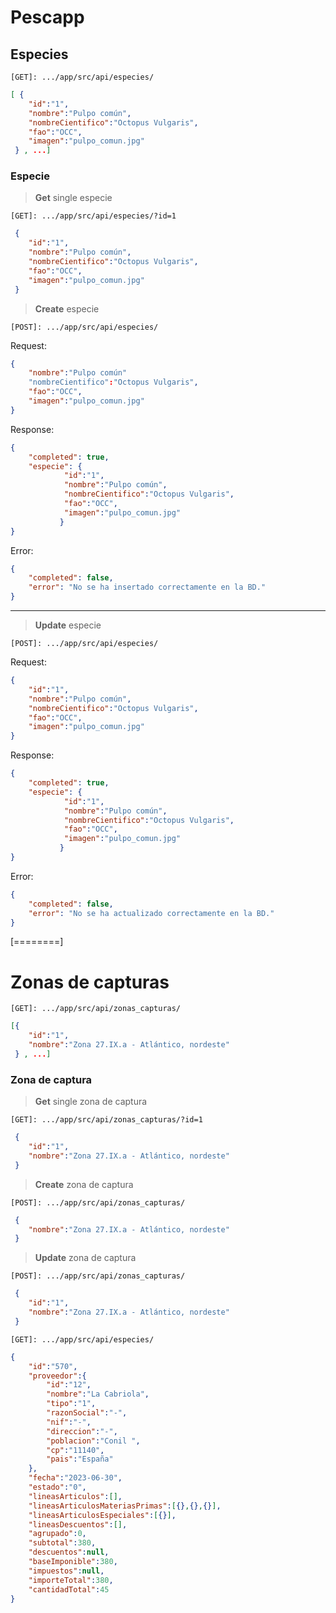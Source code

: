 # Pescapp

## Especies

`[GET]: .../app/src/api/especies/`

```json
[ { 	
	"id":"1",
	"nombre":"Pulpo común",
	"nombreCientifico":"Octopus Vulgaris",
	"fao":"OCC",
	"imagen":"pulpo_comun.jpg" 
 } , ...]
```

### Especie

> **Get** single especie

`[GET]: .../app/src/api/especies/?id=1`

```json
 { 	
	"id":"1",
	"nombre":"Pulpo común",
	"nombreCientifico":"Octopus Vulgaris",
	"fao":"OCC",
	"imagen":"pulpo_comun.jpg" 
 } 
```

> **Create** especie

`[POST]: .../app/src/api/especies/`

Request:
```json
{ 	
	"nombre":"Pulpo común"
	"nombreCientifico":"Octopus Vulgaris",
	"fao":"OCC",
	"imagen":"pulpo_comun.jpg"
} 
```

Response:
```json
{
	"completed": true,
	"especie": { 	
			"id":"1",
			"nombre":"Pulpo común",
			"nombreCientifico":"Octopus Vulgaris",
			"fao":"OCC",
			"imagen":"pulpo_comun.jpg"
		   }
}
```

Error:
```json
{
	"completed": false,
	"error": "No se ha insertado correctamente en la BD."
}
```
------------

> **Update** especie

`[POST]: .../app/src/api/especies/`

Request:
```json
{ 	
	"id":"1",
	"nombre":"Pulpo común",
	"nombreCientifico":"Octopus Vulgaris",
	"fao":"OCC",
	"imagen":"pulpo_comun.jpg"
} 
```

Response:
```json
{
	"completed": true,
	"especie": { 	
			"id":"1",
			"nombre":"Pulpo común",
			"nombreCientifico":"Octopus Vulgaris",
			"fao":"OCC",
			"imagen":"pulpo_comun.jpg"
		   }
}
```

Error:
```json
{
	"completed": false,
	"error": "No se ha actualizado correctamente en la BD."
}
```

[========]

# Zonas de capturas

`[GET]: .../app/src/api/zonas_capturas/`

```json
[{
	"id":"1",
	"nombre":"Zona 27.IX.a - Atlántico, nordeste"
 } , ...]
```

### Zona de captura

> **Get** single zona de captura


`[GET]: .../app/src/api/zonas_capturas/?id=1`

```json
 {
	"id":"1",
	"nombre":"Zona 27.IX.a - Atlántico, nordeste"
 } 
```

>**Create** zona de captura

`[POST]: .../app/src/api/zonas_capturas/`

```json
 {
	"nombre":"Zona 27.IX.a - Atlántico, nordeste"
 } 
```

>**Update** zona de captura

`[POST]: .../app/src/api/zonas_capturas/`

```json
 {
	"id":"1",
	"nombre":"Zona 27.IX.a - Atlántico, nordeste"
 } 
```

`[GET]: .../app/src/api/especies/`

```json
{
	"id":"570",
	"proveedor":{
		"id":"12",
		"nombre":"La Cabriola",
		"tipo":"1",
		"razonSocial":"-",
		"nif":"-",
		"direccion":"-",
		"poblacion":"Conil ",
		"cp":"11140",
		"pais":"España"
	},
	"fecha":"2023-06-30",
	"estado":"0",
	"lineasArticulos":[],
	"lineasArticulosMateriasPrimas":[{},{},{}],
	"lineasArticulosEspeciales":[{}],
	"lineasDescuentos":[],
	"agrupado":0,
	"subtotal":380,
	"descuentos":null,
	"baseImponible":380,
	"impuestos":null,
	"importeTotal":380,
	"cantidadTotal":45
}
```
